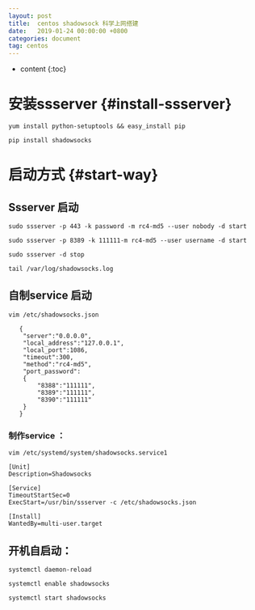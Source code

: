 ```yaml
---
layout: post
title:  centos shadowsock 科学上网搭建
date:   2019-01-24 00:00:00 +0800
categories: document
tag: centos
---
```


* content
{:toc}


安装ssserver			{#install-ssserver}
===

`yum install python-setuptools && easy_install pip`

`pip install shadowsocks`


启动方式		{#start-way}
===

## Ssserver 启动

`sudo ssserver -p 443 -k password -m rc4-md5 --user nobody -d start`

`sudo ssserver -p 8389 -k 111111-m rc4-md5 --user username -d start`

`sudo ssserver -d stop`

`tail /var/log/shadowsocks.log`



## 自制service 启动
`vim /etc/shadowsocks.json`
```
   {
   	"server":"0.0.0.0",
   	"local_address":"127.0.0.1",
   	"local_port":1086,
   	"timeout":300,
   	"method":"rc4-md5",
   	"port_password":
   	{
   		"8388":"111111",
   		"8389":"111111",
   		"8390":"111111"
   	}
   }
```
### 制作service ：

`vim /etc/systemd/system/shadowsocks.service1`

```
[Unit]
Description=Shadowsocks

[Service]
TimeoutStartSec=0
ExecStart=/usr/bin/ssserver -c /etc/shadowsocks.json

[Install]
WantedBy=multi-user.target
```


## 开机自启动：

`systemctl daemon-reload`

`systemctl enable shadowsocks`

`systemctl start shadowsocks`


